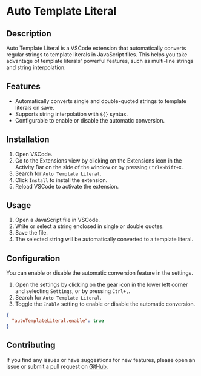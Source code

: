 # Auto Template Literal

## Description

Auto Template Literal is a VSCode extension that automatically converts regular strings to template literals in JavaScript files. This helps you take advantage of template literals' powerful features, such as multi-line strings and string interpolation.

## Features

- Automatically converts single and double-quoted strings to template literals on save.
- Supports string interpolation with `${}` syntax.
- Configurable to enable or disable the automatic conversion.

## Installation

1. Open VSCode.
2. Go to the Extensions view by clicking on the Extensions icon in the Activity Bar on the side of the window or by pressing `Ctrl+Shift+X`.
3. Search for `Auto Template Literal`.
4. Click `Install` to install the extension.
5. Reload VSCode to activate the extension.

## Usage

1. Open a JavaScript file in VSCode.
2. Write or select a string enclosed in single or double quotes.
3. Save the file.
4. The selected string will be automatically converted to a template literal.

## Configuration

You can enable or disable the automatic conversion feature in the settings.

1. Open the settings by clicking on the gear icon in the lower left corner and selecting `Settings`, or by pressing `Ctrl+,`.
2. Search for `Auto Template Literal`.
3. Toggle the `Enable` setting to enable or disable the automatic conversion.

```json
{
  "autoTemplateLiteral.enable": true
}
```

## Contributing

If you find any issues or have suggestions for new features, please open an issue or submit a pull request on [GitHub](https://github.com/SaguadoDev/auto-template-literal).
